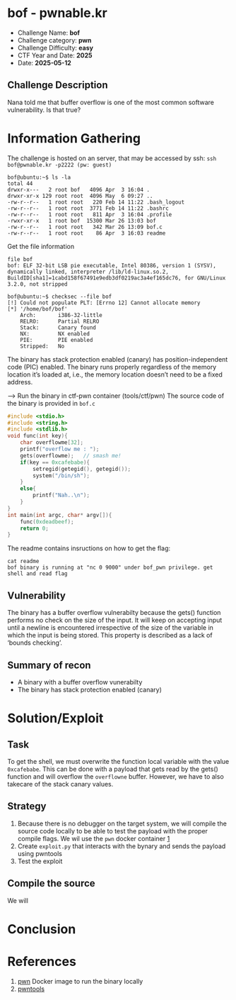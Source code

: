 # bof - pwnable.kr
- Challenge Name: __bof__
- Challenge category: __pwn__
- Challenge Difficulty: __easy__
- CTF Year and Date: __2025__
- Date: __2025-05-12__

## Challenge Description
Nana told me that buffer overflow is one of the most common software vulnerability. 
Is that true?

# Information Gathering
The challenge is hosted on an server, that may be accessed by ssh:
`ssh bof@pwnable.kr -p2222 (pw: guest)`

```shell
bof@ubuntu:~$ ls -la
total 44
drwxr-x---   2 root bof   4096 Apr  3 16:04 .
drwxr-xr-x 129 root root  4096 May  6 09:27 ..
-rw-r--r--   1 root root   220 Feb 14 11:22 .bash_logout
-rw-r--r--   1 root root  3771 Feb 14 11:22 .bashrc
-rw-r--r--   1 root root   811 Apr  3 16:04 .profile
-rwxr-xr-x   1 root bof  15300 Mar 26 13:03 bof
-rw-r--r--   1 root root   342 Mar 26 13:09 bof.c
-rw-r--r--   1 root root    86 Apr  3 16:03 readme
```
Get the file information
```shell
file bof
bof: ELF 32-bit LSB pie executable, Intel 80386, version 1 (SYSV), dynamically linked, interpreter /lib/ld-linux.so.2, BuildID[sha1]=1cabd158f67491e9edb3df0219ac3a4ef165dc76, for GNU/Linux 3.2.0, not stripped
````

```shell
bof@ubuntu:~$ checksec --file bof
[!] Could not populate PLT: [Errno 12] Cannot allocate memory
[*] '/home/bof/bof'
    Arch:       i386-32-little
    RELRO:      Partial RELRO
    Stack:      Canary found
    NX:         NX enabled
    PIE:        PIE enabled
    Stripped:   No

````

The binary has stack protection enabled (canary) has position-independent code (PIC) enabled. The binary runs properly regardless of the memory location it’s loaded at, i.e., the memory location doesn’t need to be a fixed address.

--> Run the binary in ctf-pwn container (tools/ctf/pwn)
The source code of the binary is provided in `bof.c`

```c
#include <stdio.h>
#include <string.h>
#include <stdlib.h>
void func(int key){
	char overflowme[32];
	printf("overflow me : ");
	gets(overflowme);	// smash me!
	if(key == 0xcafebabe){
		setregid(getegid(), getegid());
		system("/bin/sh");
	}
	else{
		printf("Nah..\n");
	}
}
int main(int argc, char* argv[]){
	func(0xdeadbeef);
	return 0;
}
````

The readme contains insructions on how to get the flag: 
```shell
cat readme
bof binary is running at "nc 0 9000" under bof_pwn privilege. get shell and read flag
```
## Vulnerability
The binary has a buffer overflow vulnerabilty because the gets() function performs no check on the size of the input. It will keep on accepting input until a newline is encountered irrespective of the size of the variable in which the input is being stored. This property is described as a lack of ‘bounds checking’.

## Summary of recon
- A binary with a buffer overflow vunerabilty
- The binary has stack protection enabled (canary)

# Solution/Exploit
## Task
To get the shell, we must overwrite the function local variable with the value `0xcafebabe`. This can be done with a payload that gets read by the gets() function and will overflow the `overflowne` buffer. However, we have to also takecare of the stack canary values. 

## Strategy

1. Because there is no debugger on the target system, we will compile the source code locally to be able to test the payload with the proper compile flags. We wil use the `pwn` docker container [1](#1)
2. Create `exploit.py` that interacts with the bynary and sends the payload using pwntools
3. Test the exploit

## Compile the source
We will 

# Conclusion
# References
1. <a name="1"></a> [pwn](/tools/pwn) Docker image to run the binary locally 
2. <a name="2"></a> [pwntools]() 
